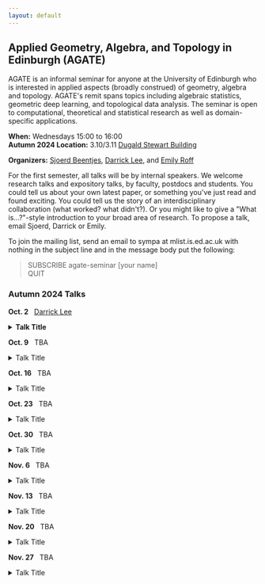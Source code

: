 ```yaml
---
layout: default
---
```


## Applied Geometry, Algebra, and Topology in Edinburgh (AGATE)

AGATE is an informal seminar for anyone at the University of Edinburgh who is interested in applied aspects (broadly construed) of geometry, algebra and topology. AGATE's remit spans topics including algebraic statistics, geometric deep learning, and topological data analysis. The seminar is open to computational, theoretical and statistical research as well as domain-specific applications.

**When:** Wednesdays 15:00 to 16:00  
**Autumn 2024 Location:** 3.10/3.11 [Dugald Stewart Building](https://maps.app.goo.gl/op8Ue9vbxhYPsty36)  

**Organizers:** [Sjoerd Beentjes](https://sjoerdvbeentjes.github.io/), [Darrick Lee](https://darricklee.com/), and [Emily Roff](https://www.maths.ed.ac.uk/~emilyroff/)  

For the first semester, all talks will be by internal speakers. We welcome research talks and expository talks, by faculty, postdocs and students. You could tell us about your own latest paper, or something you've just read and found exciting. You could tell us the story of an interdisciplinary collaboration (what worked? what didn't?). Or you might like to give a "What is...?"-style introduction to your broad area of research. To propose a talk, email Sjoerd, Darrick or Emily.

To join the mailing list, send an email to sympa at mlist.is.ed.ac.uk with nothing in the subject line and in the message body put the following:

>SUBSCRIBE agate-seminar [your name]\
>QUIT


### Autumn 2024 Talks

<nobr><b>Oct. 2</b>  &nbsp; <a href="https://darricklee.com/">Darrick Lee</a></nobr>
<details style="margin-bottom:10px">
<summary><b>Talk Title</b></summary>
<p style="margin-left:30px;"> Some math</p>
</details>


<nobr><b>Oct. 9</b>  &nbsp; TBA
<details style="margin-bottom:10px">
<summary>Talk Title</summary>
<p style="margin-left:30px;"> TBA</p>
</details>


<nobr><b>Oct. 16</b>  &nbsp; TBA
<details style="margin-bottom:10px">
<summary>Talk Title</summary>
<p style="margin-left:30px;"> TBA</p>
</details>


<nobr><b>Oct. 23</b>  &nbsp; TBA
<details style="margin-bottom:10px">
<summary>Talk Title</summary>
<p style="margin-left:30px;"> TBA</p>
</details>

<nobr><b>Oct. 30</b>  &nbsp; TBA
<details style="margin-bottom:10px">
<summary>Talk Title</summary>
<p style="margin-left:30px;"> TBA</p>
</details>

<nobr><b>Nov. 6</b>  &nbsp; TBA
<details style="margin-bottom:10px">
<summary>Talk Title</summary>
<p style="margin-left:30px;"> TBA</p>
</details>

<nobr><b>Nov. 13</b>  &nbsp; TBA
<details style="margin-bottom:10px">
<summary>Talk Title</summary>
<p style="margin-left:30px;"> TBA</p>
</details>

<nobr><b>Nov. 20</b>  &nbsp; TBA
<details style="margin-bottom:10px">
<summary>Talk Title</summary>
<p style="margin-left:30px;"> TBA</p>
</details>

<nobr><b>Nov. 27</b>  &nbsp; TBA
<details style="margin-bottom:10px">
<summary>Talk Title</summary>
<p style="margin-left:30px;"> TBA</p>
</details>

<!---
TEMPLATE FOR TALKS
<details>
<summary><b>DATE</b> <a href="URL">NAME</a> - <i>TALK TITLE</i></summary>
<p style="margin-left:30px;"> ABSTRACT</p>
</details>
-->
